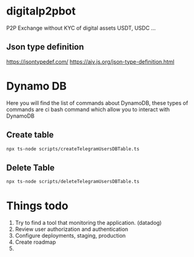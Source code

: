 # digitalp2pbot

P2P Exchange without KYC of digital assets USDT, USDC ...

## Json type definition

https://jsontypedef.com/
https://ajv.js.org/json-type-definition.html

# Dynamo DB

Here you will find the list of commands about DynamoDB, these types of commands are ci bash command which allow you to interact with DynamoDB

## Create table

```bash
npx ts-node scripts/createTelegramUsersDBTable.ts
```

## Delete Table

```bash
npx ts-node scripts/deleteTelegramUsersDBTable.ts
```

# Things todo

1. Try to find a tool that monitoring the application. (datadog)
2. Review user authorization and authentication
3. Configure deployments, staging, production 
4. Create roadmap 
5. 
